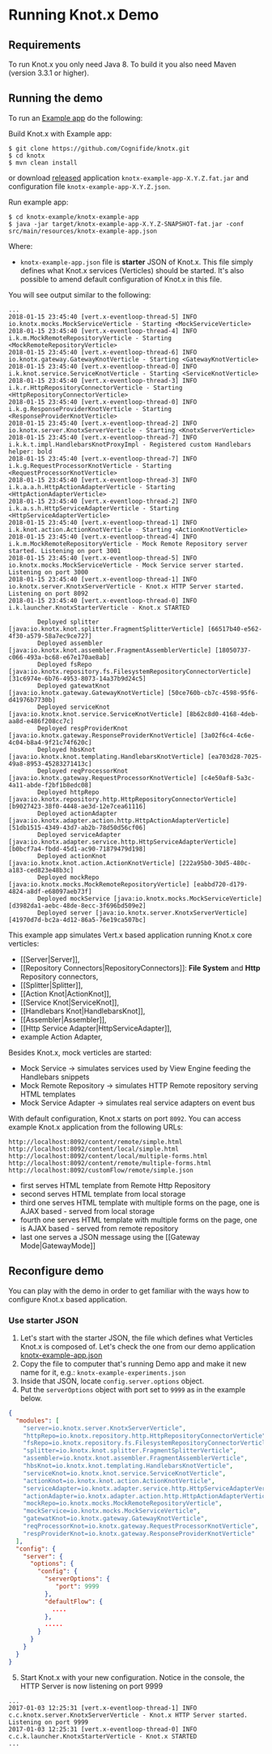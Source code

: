 # Running Knot.x Demo

## Requirements

To run Knot.x you only need Java 8.
To build it you also need Maven (version 3.3.1 or higher).

## Running the demo
To run an [Example app](https://github.com/Cognifide/knotx/blob/master/knotx-example/knotx-example-app) do the following:

Build Knot.x with Example app:

```
$ git clone https://github.com/Cognifide/knotx.git
$ cd knotx
$ mvn clean install
```

or download [released](https://oss.sonatype.org/content/groups/public/io/knotx/knotx-example-app) application `knotx-example-app-X.Y.Z.fat.jar` and configuration file `knotx-example-app-X.Y.Z.json`.

Run example app:
```
$ cd knotx-example/knotx-example-app
$ java -jar target/knotx-example-app-X.Y.Z-SNAPSHOT-fat.jar -conf src/main/resources/knotx-example-app.json
```
Where:
- `knotx-example-app.json` file is **starter** JSON of Knot.x. This file simply defines what Knot.x services (Verticles) should be started. It's also possible to amend default configuration of Knot.x in this file.

You will see output similar to the following:
```
...
2018-01-15 23:45:40 [vert.x-eventloop-thread-5] INFO  io.knotx.mocks.MockServiceVerticle - Starting <MockServiceVerticle>
2018-01-15 23:45:40 [vert.x-eventloop-thread-4] INFO  i.k.m.MockRemoteRepositoryVerticle - Starting <MockRemoteRepositoryVerticle>
2018-01-15 23:45:40 [vert.x-eventloop-thread-6] INFO  io.knotx.gateway.GatewayKnotVerticle - Starting <GatewayKnotVerticle>
2018-01-15 23:45:40 [vert.x-eventloop-thread-0] INFO  i.k.knot.service.ServiceKnotVerticle - Starting <ServiceKnotVerticle>
2018-01-15 23:45:40 [vert.x-eventloop-thread-3] INFO  i.k.r.HttpRepositoryConnectorVerticle - Starting <HttpRepositoryConnectorVerticle>
2018-01-15 23:45:40 [vert.x-eventloop-thread-0] INFO  i.k.g.ResponseProviderKnotVerticle - Starting <ResponseProviderKnotVerticle>
2018-01-15 23:45:40 [vert.x-eventloop-thread-2] INFO  io.knotx.server.KnotxServerVerticle - Starting <KnotxServerVerticle>
2018-01-15 23:45:40 [vert.x-eventloop-thread-7] INFO  i.k.k.t.impl.HandlebarsKnotProxyImpl - Registered custom Handlebars helper: bold
2018-01-15 23:45:40 [vert.x-eventloop-thread-7] INFO  i.k.g.RequestProcessorKnotVerticle - Starting <RequestProcessorKnotVerticle>
2018-01-15 23:45:40 [vert.x-eventloop-thread-3] INFO  i.k.a.a.h.HttpActionAdapterVerticle - Starting <HttpActionAdapterVerticle>
2018-01-15 23:45:40 [vert.x-eventloop-thread-2] INFO  i.k.a.s.h.HttpServiceAdapterVerticle - Starting <HttpServiceAdapterVerticle>
2018-01-15 23:45:40 [vert.x-eventloop-thread-1] INFO  i.k.knot.action.ActionKnotVerticle - Starting <ActionKnotVerticle>
2018-01-15 23:45:40 [vert.x-eventloop-thread-4] INFO  i.k.m.MockRemoteRepositoryVerticle - Mock Remote Repository server started. Listening on port 3001
2018-01-15 23:45:40 [vert.x-eventloop-thread-5] INFO  io.knotx.mocks.MockServiceVerticle - Mock Service server started. Listening on port 3000
2018-01-15 23:45:40 [vert.x-eventloop-thread-1] INFO  io.knotx.server.KnotxServerVerticle - Knot.x HTTP Server started. Listening on port 8092
2018-01-15 23:45:40 [vert.x-eventloop-thread-0] INFO  i.k.launcher.KnotxStarterVerticle - Knot.x STARTED

		Deployed splitter [java:io.knotx.knot.splitter.FragmentSplitterVerticle] [66517b40-e562-4f30-a579-58a7ec9ce727]
		Deployed assembler [java:io.knotx.knot.assembler.FragmentAssemblerVerticle] [18050737-c066-493a-bc68-e67e170ae8ab]
		Deployed fsRepo [java:io.knotx.repository.fs.FilesystemRepositoryConnectorVerticle] [31c6974e-6b76-4953-8073-14a37b9d24c5]
		Deployed gatewatKnot [java:io.knotx.gateway.GatewayKnotVerticle] [50ce760b-cb7c-4598-95f6-d41976b7730b]
		Deployed serviceKnot [java:io.knotx.knot.service.ServiceKnotVerticle] [8b62c8d0-4168-4deb-aa8d-e486f208cc7c]
		Deployed respProviderKnot [java:io.knotx.gateway.ResponseProviderKnotVerticle] [3a02f6c4-4c6e-4c04-b8a4-9f21c74f620c]
		Deployed hbsKnot [java:io.knotx.knot.templating.HandlebarsKnotVerticle] [ea703d28-7025-49a8-8953-45283271413c]
		Deployed reqProcessorKnot [java:io.knotx.gateway.RequestProcessorKnotVerticle] [c4e50af8-5a3c-4a11-abde-f2bf1b8edc08]
		Deployed httpRepo [java:io.knotx.repository.http.HttpRepositoryConnectorVerticle] [b9027423-38f0-4448-ae3d-12e7cea61116]
		Deployed actionAdapter [java:io.knotx.adapter.action.http.HttpActionAdapterVerticle] [51db1515-4349-43d7-ab2b-78d50d56cf06]
		Deployed serviceAdapter [java:io.knotx.adapter.service.http.HttpServiceAdapterVerticle] [b0bcf7a4-fbdd-45d1-ac90-71879479d198]
		Deployed actionKnot [java:io.knotx.knot.action.ActionKnotVerticle] [222a95b0-30d5-480c-a183-ced823e48b3c]
		Deployed mockRepo [java:io.knotx.mocks.MockRemoteRepositoryVerticle] [eabbd720-d179-4824-a8df-e68097aeb73f]
		Deployed mockService [java:io.knotx.mocks.MockServiceVerticle] [d3982da1-aebc-48de-8ecc-3f696bd509e2]
		Deployed server [java:io.knotx.server.KnotxServerVerticle] [41970d7d-bc2a-4d12-86a5-76e19ca507bc]
```

This example app simulates Vert.x based application running Knot.x core verticles:
 - [[Server|Server]],
 - [[Repository Connectors|RepositoryConnectors]]: **File System** and **Http** Repository connectors,
 - [[Splitter|Splitter]],
 - [[Action Knot|ActionKnot]],
 - [[Service Knot|ServiceKnot]],
 - [[Handlebars Knot|HandlebarsKnot]],
 - [[Assembler|Assembler]],
 - [[Http Service Adapter|HttpServiceAdapter]], 
 - example Action Adapter,
 
Besides Knot.x, mock verticles are started:
 - Mock Service  -> simulates services used by View Engine feeding the Handlebars snippets
 - Mock Remote Repository -> simulates HTTP Remote repository serving HTML templates
 - Mock Service Adapter -> simulates real service adapters on event bus

With default configuration, Knot.x starts on port `8092`. You can access example Knot.x application from the following URLs:
```
http://localhost:8092/content/remote/simple.html
http://localhost:8092/content/local/simple.html
http://localhost:8092/content/local/multiple-forms.html
http://localhost:8092/content/remote/multiple-forms.html
http://localhost:8092/customFlow/remote/simple.json
```
- first serves HTML template from Remote Http Repository
- second serves HTML template from local storage
- third one serves HTML template with multiple forms on the page, one is AJAX based - served from local storage
- fourth one serves HTML template with multiple forms on the page, one is AJAX based - served from remote repository
- last one serves a JSON message using the [[Gateway Mode|GatewayMode]]

## Reconfigure demo
You can play with the demo in order to get familiar with the ways how to configure Knot.x based application.

### Use starter JSON
1. Let's start with the starter JSON, the file which defines what Verticles Knot.x is composed of. Let's check the one from our demo application
[knotx-example-app.json](https://github.com/Cognifide/knotx/blob/master/knotx-example/knotx-example-app/src/main/resources/knotx-example-app.json)
2. Copy the file to computer that's running Demo app and make it new name for it, e.g.: `knotx-example-experiments.json`
3. Inside that JSON, locate `config.server.options` object.
4. Put the `serverOptions` object with port set to `9999` as in the example below.
```json
{
  "modules": [
    "server=io.knotx.server.KnotxServerVerticle",
    "httpRepo=io.knotx.repository.http.HttpRepositoryConnectorVerticle",
    "fsRepo=io.knotx.repository.fs.FilesystemRepositoryConnectorVerticle",
    "splitter=io.knotx.knot.splitter.FragmentSplitterVerticle",
    "assembler=io.knotx.knot.assembler.FragmentAssemblerVerticle",
    "hbsKnot=io.knotx.knot.templating.HandlebarsKnotVerticle",
    "serviceKnot=io.knotx.knot.service.ServiceKnotVerticle",
    "actionKnot=io.knotx.knot.action.ActionKnotVerticle",
    "serviceAdapter=io.knotx.adapter.service.http.HttpServiceAdapterVerticle",
    "actionAdapter=io.knotx.adapter.action.http.HttpActionAdapterVerticle",
    "mockRepo=io.knotx.mocks.MockRemoteRepositoryVerticle",
    "mockService=io.knotx.mocks.MockServiceVerticle",
    "gatewatKnot=io.knotx.gateway.GatewayKnotVerticle",
    "reqProcessorKnot=io.knotx.gateway.RequestProcessorKnotVerticle",
    "respProviderKnot=io.knotx.gateway.ResponseProviderKnotVerticle"
  ],
  "config": {
    "server": {
      "options": {
        "config": {
          "serverOptions": {
             "port": 9999
          },
          "defaultFlow": {
            ....
          },
          .....
        }
      }
    }
  }
}
```
5. Start Knot.x with your new configuration. Notice in the console, the HTTP Server is now listening on port 9999
```
...
2017-01-03 12:25:31 [vert.x-eventloop-thread-1] INFO  c.c.knotx.server.KnotxServerVerticle - Knot.x HTTP Server started. Listening on port 9999
2017-01-03 12:25:31 [vert.x-eventloop-thread-0] INFO  c.c.k.launcher.KnotxStarterVerticle - Knot.x STARTED
...
````

